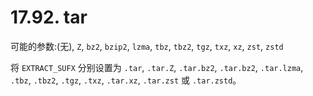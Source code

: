 # 17.92. tar

可能的参数:(无), `Z`, `bz2`, `bzip2`, `lzma`, `tbz`, `tbz2`, `tgz`, `txz`, `xz`, `zst`, `zstd`

将 `EXTRACT_SUFX` 分别设置为 `.tar`, `.tar.Z`, `.tar.bz2`, `.tar.bz2`, `.tar.lzma`, `.tbz`, `.tbz2`, `.tgz`, `.txz`, `.tar.xz`, `.tar.zst` 或 `.tar.zstd`。

